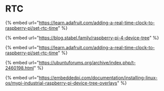 # RTC

{% embed url="https://learn.adafruit.com/adding-a-real-time-clock-to-raspberry-pi/set-rtc-time" %}

{% embed url="https://blog.stabel.family/raspberry-pi-4-device-tree" %}

{% embed url="https://learn.adafruit.com/adding-a-real-time-clock-to-raspberry-pi/set-rtc-time" %}

{% embed url="https://ubuntuforums.org/archive/index.php/t-2460198.html" %}

{% embed url="https://embeddedpi.com/documentation/installing-linux-os/mypi-industrial-raspberry-pi-device-tree-overlays" %}
